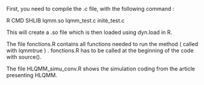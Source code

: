 First, you need to compile the .c file, with the following command : 

R CMD SHLIB lqmm.so lqmm_test.c initè_test.c

This will create a .so file which is then loaded using dyn.load in R.

The file fonctions.R contains all functions needed to run the method ( called with lqmmtrue ) . fonctions.R has to be called at the beginning of the code with source().

The file HLQMM_simu_conv.R shows the simulation coding from the article presenting HLQMM.

